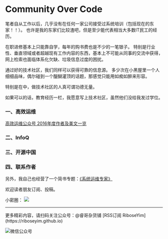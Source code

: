 # Community Over Code

笔者自从工作以后，几乎没有在任何一家公司接受过系统培训（包括现在的东家！！）。
也许是我的东家们比较渣吧，但是至少能代表相当大多数IT民工的经历。

在职进修基本上只能靠自学，每年的购书费也是不少的一笔银子。
特别是行业性、垂直领域或者超越现有工作内容的东西，基本上不可能从同事的交流中获得，
网上检索也面临体系化欠缺、垃圾信息过度的困扰。

通过好的技术社区，我们同样可以获得可靠的信息源。
多少次在小黑屋里一个人细细品味，偶尔碰到一个醍醐灌顶的话题，那感觉只能用如痴如醉来形容。

特别是在中，做技术社区的人真可谓功德无量。

如果可以的话，教育经历一栏，我愿意写上技术社区，虽然他们没给我发过学位。

### 一、高效运维

[高效运维公众号 2016年度作者及美文一览](https://mp.weixin.qq.com/s?__biz=MzA4Nzg5Nzc5OA==&mid=2651663680&idx=1&sn=04c1239f098db6310a9b41641d78d03f&chksm=8bcbeee9bcbc67ff89a958340ba78983b85d9975efb462dc89cf6706dedab7f11c53e80cf1c1&scene=0&key=81e78a55b343bcb1d28c5315fbc7b30dae79964bd70692f4ff08248fde62b03bc820b5109bba5e5fc293b68d67f82a5c5b2c0ad93e21e52968fea44b8b329dce61613695766fb99aa73a7a46d29abc4c&ascene=0&uin=Mjg2OTA0MDQ4Mg%3D%3D)

### 二、InfoQ

### 三、开源中国

### 四、联系作者

另外，我自己也经营了一个简书专题：[《系统运维专家》](http://www.jianshu.com/c/9a817d8a67ea)

欢迎读者朋友订阅、投稿。

小密圈：
![](http://o8m8ngokc.bkt.clouddn.com/riboseyim_id_quanzi_ops_small.png)

<hr>
更多精彩内容，请扫码关注公众号：@睿哥杂货铺 [RSS订阅 RiboseYim](https://riboseyim.github.io)

![微信公众号](http://o8m8ngokc.bkt.clouddn.com/qrcode_for_gh_896dd3dd5255_344.jpg)
